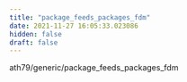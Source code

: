 ```yaml
---
title: "package_feeds_packages_fdm"
date: 2021-11-27 16:05:33.023086
hidden: false
draft: false
---
```


ath79/generic/package_feeds_packages_fdm

